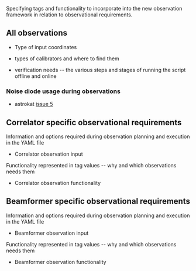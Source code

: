 Specifying tags and functionality to incorporate into the new observation framework in relation to observational requirements.

## All observations
* Type of input coordinates
* types of calibrators and where to find them

* verification needs -- the various steps and stages of running the script offline and online

### Noise diode usage during observations
* astrokat [issue 5](https://github.com/ska-sa/astrokat/issues/5)




## Correlator specific observational requirements
Information and options required during observation planning and execution in the YAML file
* Correlator observation input

Functionality represented in tag values -- why and which observations needs them
* Correlator observation functionality

## Beamformer specific observational requirements
Information and options required during observation planning and execution in the YAML file
* Beamformer observation input

Functionality represented in tag values -- why and which observations needs them
* Beamformer observation functionality
